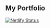 ## My Portfolio

[![Netlify Status](https://api.netlify.com/api/v1/badges/3f138341-1694-4f31-8758-d6d31b8c045f/deploy-status)](https://app.netlify.com/sites/surendraportfolioforshowcase/deploys)
